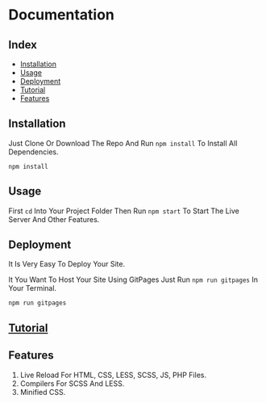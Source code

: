 # Documentation

## Index

+ [Installation](##Installation)
+ [Usage](##Usage)
+ [Deployment](##Deployment)
+ [Tutorial](./Tutorial.md)
+ [Features](##Features)

## Installation

Just Clone Or Download The Repo And Run `npm install` To Install All Dependencies.

    npm install


## Usage

First `cd` Into Your Project Folder Then Run `npm start` To Start The Live Server And Other Features.

## Deployment

It Is Very Easy To Deploy Your Site.

It You Want To Host Your Site Using GitPages Just Run `npm run gitpages` In Your Terminal.

    npm run gitpages

## [Tutorial](./Tutorial.md)


## Features

1. Live Reload For HTML, CSS, LESS, SCSS, JS, PHP Files.
2. Compilers For SCSS And LESS.
3. Minified CSS.